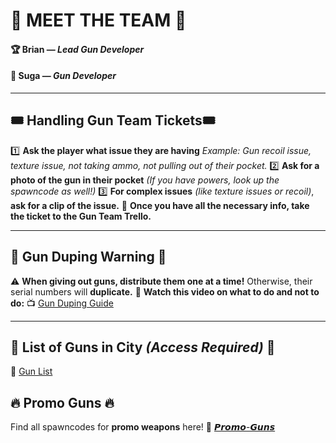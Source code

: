 # 🌟 MEET THE TEAM 🌟
#### 🏆 **Brian** — *Lead Gun Developer* 
#### 🔧 **Suga** — *Gun Developer* 

--- 

## 🎟 Handling Gun Team Tickets🎟 

1️⃣ **Ask the player what issue they are having** *Example: Gun recoil issue, texture issue, not taking ammo, not pulling out of their pocket.* 
2️⃣ **Ask for a photo of the gun in their pocket** *(*If you have powers, look up the spawncode as well!*)* 
3️⃣ **For complex issues** *(like texture issues or recoil)*, **ask for a clip of the issue.** 
📌 **Once you have all the necessary info, take the ticket to the Gun Team Trello.** 

--- 
## 🚨 Gun Duping Warning 🚨

⚠️ **When giving out guns, distribute them one at a time!** Otherwise, their serial numbers will **duplicate.** 
🎥 **Watch this video on what to do and not to do:** 📺 [Gun Duping Guide](https://youtu.be/WD37QqBdprk) 

--- 

## 📝 **List of Guns in City** *(Access Required)* 📝 
📄 [Gun List](https://docs.google.com/spreadsheets/d/15JkKmJk6Sam6lrTnulOtXZOgUyR8s-0uaadx72aSw30/edit?usp=sharing) 
## 🔥 **Promo Guns** 🔥
Find all spawncodes for **promo weapons** here! 
🔫 [𝙋𝙧𝙤𝙢𝙤-𝙂𝙪𝙣𝙨](https://discord.com/channels/948070993518288936/1187889624488607835)